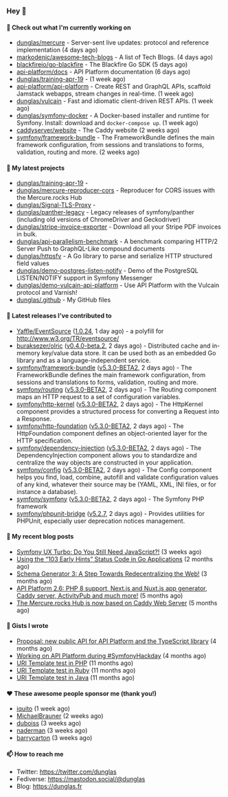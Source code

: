### Hey 👋

#### 👷 Check out what I'm currently working on

- [dunglas/mercure](https://github.com/dunglas/mercure) - Server-sent live updates: protocol and reference implementation (4 days ago)
- [markodenic/awesome-tech-blogs](https://github.com/markodenic/awesome-tech-blogs) - A list of Tech Blogs. (4 days ago)
- [blackfireio/go-blackfire](https://github.com/blackfireio/go-blackfire) - The Blackfire Go SDK (5 days ago)
- [api-platform/docs](https://github.com/api-platform/docs) - API Platform documentation (6 days ago)
- [dunglas/training-apr-19](https://github.com/dunglas/training-apr-19) -  (1 week ago)
- [api-platform/api-platform](https://github.com/api-platform/api-platform) - Create REST and GraphQL APIs, scaffold Jamstack webapps, stream changes in real-time. (1 week ago)
- [dunglas/vulcain](https://github.com/dunglas/vulcain) - Fast and idiomatic client-driven REST APIs. (1 week ago)
- [dunglas/symfony-docker](https://github.com/dunglas/symfony-docker) - A Docker-based installer and runtime for Symfony. Install: download and `docker-compose up`. (1 week ago)
- [caddyserver/website](https://github.com/caddyserver/website) - The Caddy website (2 weeks ago)
- [symfony/framework-bundle](https://github.com/symfony/framework-bundle) - The FrameworkBundle defines the main framework configuration, from sessions and translations to forms, validation, routing and more. (2 weeks ago)

#### 🌱 My latest projects

- [dunglas/training-apr-19](https://github.com/dunglas/training-apr-19) - 
- [dunglas/mercure-reproducer-cors](https://github.com/dunglas/mercure-reproducer-cors) - Reproducer for CORS issues with the Mercure.rocks Hub
- [dunglas/Signal-TLS-Proxy](https://github.com/dunglas/Signal-TLS-Proxy) - 
- [dunglas/panther-legacy](https://github.com/dunglas/panther-legacy) - Legacy releases of symfony/panther (including old versions of ChromeDriver and Geckodriver)
- [dunglas/stripe-invoice-exporter](https://github.com/dunglas/stripe-invoice-exporter) - Download all your Stripe PDF invoices in bulk.
- [dunglas/api-parallelism-benchmark](https://github.com/dunglas/api-parallelism-benchmark) - A benchmark comparing HTTP/2 Server Push to GraphQL-Like compound documents
- [dunglas/httpsfv](https://github.com/dunglas/httpsfv) - A Go library to parse and serialize HTTP structured field values
- [dunglas/demo-postgres-listen-notify](https://github.com/dunglas/demo-postgres-listen-notify) - Demo of the PostgreSQL LISTEN/NOTIFY support in Symfony Messenger
- [dunglas/demo-vulcain-api-platform](https://github.com/dunglas/demo-vulcain-api-platform) - Use API Platform with the Vulcain protocol and Varnish!
- [dunglas/.github](https://github.com/dunglas/.github) - My GitHub files

#### 🔭 Latest releases I've contributed to

- [Yaffle/EventSource](https://github.com/Yaffle/EventSource) ([1.0.24](https://github.com/Yaffle/EventSource/releases/tag/1.0.24), 1 day ago) - a polyfill for http://www.w3.org/TR/eventsource/
- [buraksezer/olric](https://github.com/buraksezer/olric) ([v0.4.0-beta.2](https://github.com/buraksezer/olric/releases/tag/v0.4.0-beta.2), 2 days ago) - Distributed cache and in-memory key/value data store. It can be used both as an embedded Go library and as a language-independent service.
- [symfony/framework-bundle](https://github.com/symfony/framework-bundle) ([v5.3.0-BETA2](https://github.com/symfony/framework-bundle/releases/tag/v5.3.0-BETA2), 2 days ago) - The FrameworkBundle defines the main framework configuration, from sessions and translations to forms, validation, routing and more.
- [symfony/routing](https://github.com/symfony/routing) ([v5.3.0-BETA2](https://github.com/symfony/routing/releases/tag/v5.3.0-BETA2), 2 days ago) - The Routing component maps an HTTP request to a set of configuration variables.
- [symfony/http-kernel](https://github.com/symfony/http-kernel) ([v5.3.0-BETA2](https://github.com/symfony/http-kernel/releases/tag/v5.3.0-BETA2), 2 days ago) - The HttpKernel component provides a structured process for converting a Request into a Response.
- [symfony/http-foundation](https://github.com/symfony/http-foundation) ([v5.3.0-BETA2](https://github.com/symfony/http-foundation/releases/tag/v5.3.0-BETA2), 2 days ago) - The HttpFoundation component defines an object-oriented layer for the HTTP specification.
- [symfony/dependency-injection](https://github.com/symfony/dependency-injection) ([v5.3.0-BETA2](https://github.com/symfony/dependency-injection/releases/tag/v5.3.0-BETA2), 2 days ago) - The DependencyInjection component allows you to standardize and centralize the way objects are constructed in your application.
- [symfony/config](https://github.com/symfony/config) ([v5.3.0-BETA2](https://github.com/symfony/config/releases/tag/v5.3.0-BETA2), 2 days ago) - The Config component helps you find, load, combine, autofill and validate configuration values of any kind, whatever their source may be (YAML, XML, INI files, or for instance a database).
- [symfony/symfony](https://github.com/symfony/symfony) ([v5.3.0-BETA2](https://github.com/symfony/symfony/releases/tag/v5.3.0-BETA2), 2 days ago) - The Symfony PHP framework
- [symfony/phpunit-bridge](https://github.com/symfony/phpunit-bridge) ([v5.2.7](https://github.com/symfony/phpunit-bridge/releases/tag/v5.2.7), 2 days ago) - Provides utilities for PHPUnit, especially user deprecation notices management.

#### 📜 My recent blog posts

- [Symfony UX Turbo: Do You Still Need JavaScript?!](http://feedproxy.google.com/~r/dunglas/~3/icLJBhKwqcY/) (3 weeks ago)
- [Using the “103 Early Hints” Status Code in Go Applications](http://feedproxy.google.com/~r/dunglas/~3/WDhgVmMJ2T0/) (2 months ago)
- [Schema Generator 3: A Step Towards Redecentralizing the Web!](http://feedproxy.google.com/~r/dunglas/~3/-eYprhFHaXA/) (3 months ago)
- [API Platform 2.6: PHP 8 support, Next.js and Nuxt.js app generator, Caddy server, ActivityPub and much more!](http://feedproxy.google.com/~r/dunglas/~3/X1dkcrZS-qU/) (5 months ago)
- [The Mercure.rocks Hub is now based on Caddy Web Server](http://feedproxy.google.com/~r/dunglas/~3/MjBonxZ_8uQ/) (5 months ago)

#### 📓 Gists I wrote

- [Proposal: new public API for API Platform and the TypeScript library](https://gist.github.com/4da2026f34bf7f18e1db955ef8a9b417) (4 months ago)
- [Working on API Platform during #SymfonyHackday](https://gist.github.com/3949272d40e6390cdd2850a4f312a02a) (4 months ago)
- [URI Template test in PHP](https://gist.github.com/5b10b586427cf66e78a968f82f80691a) (11 months ago)
- [URI Template test in Ruby](https://gist.github.com/ec793690f66167cb849c02284ecf748d) (11 months ago)
- [URI Template test in Java](https://gist.github.com/788b70312231d24e46d7632c634784f5) (11 months ago)

#### ❤️ These awesome people sponsor me (thank you!)

- [iquito](https://github.com/iquito) (1 week ago)
- [MichaelBrauner](https://github.com/MichaelBrauner) (2 weeks ago)
- [duboiss](https://github.com/duboiss) (3 weeks ago)
- [naderman](https://github.com/naderman) (3 weeks ago)
- [barrycarton](https://github.com/barrycarton) (3 weeks ago)

#### 📫 How to reach me

- Twitter: https://twitter.com/dunglas
- Fediverse: https://mastodon.social/@dunglas
- Blog: https://dunglas.fr
